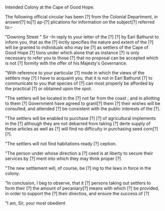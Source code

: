 Intended Colony at the Cape of  Good Hope.The following official circular has been [?] from the Colonial Department, in answer[?] to[?] ap-[?] plications for information on the subject[?] referred to:–"Downing Street " Sir –In reply to your letter of the [?] [?] by Earl Bathurst to inform you, that as the [?] inctly specifies the nature and extent of the [?] will be granted to individuals who may be [?] as settlers of the Cape of Good Hope [?] tions under which alone that as instance [?} is only necessary to refer you to those [?] that no proposal can be accepted which is not [?] formity with the offer of his Majesty's Governance."With reference to your particular [?] mode in which the views of the settlers may [?] I have to acquaint you, that it is not in Earl Bathurst [?] to communicate to you that species of [?] can most properly be afforded by the practical [?] or obtained upon the spot."The settlers will be located in the [?] not far from the coast ; and in allotting to them [?] Government have agreed to grant[?] them [?] their wishes will be consulted, and attended [?] be consistent with the public interests of the [?]."The settlers will be enabled to purchase [?] [?] of agricultural implements in the [?] although they are not debarred from taking [?] derte supply of these articles as well as [?] will find no difficulty in purchasing seed corn[?] [?]."The settlers will not find habitations ready [?] ception."The person under whose direction a [?] ceed is at liberty to secure their services by [?] ment into which they may think proper [?]"The new settlement will, of course, be [?] ing to the laws in force in the colony."In conclusion, I beg to observe, that it [?] persons taking out settlers to form their [?] the amount of pecaniary[?] means with which [?] be provided, in order to support the [?] their directios, and ensure the success of [?]"I am, Sir, your most obedient